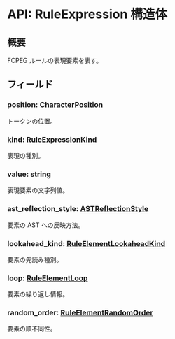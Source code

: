 # API: RuleExpression 構造体

## 概要

FCPEG ルールの表現要素を表す。

## フィールド

### position: [CharacterPosition](../../BlockLexer/CharacterPosition/index.md)

トークンの位置。

### kind: [RuleExpressionKind](../RuleExpressionKind/index.md)

表現の種別。

### value: string

表現要素の文字列値。

### ast_reflection_style: [ASTReflectionStyle](../ASTReflectionStyle/index.md)

要素の AST への反映方法。

### lookahead_kind: [RuleElementLookaheadKind](../RuleElementLookaheadKind/index.md)

要素の先読み種別。

### loop: [RuleElementLoop](../RuleElementLoop/index.md)

要素の繰り返し情報。

### random_order: [RuleElementRandomOrder](../RuleElementRandomOrder/index.md)

要素の順不同性。
